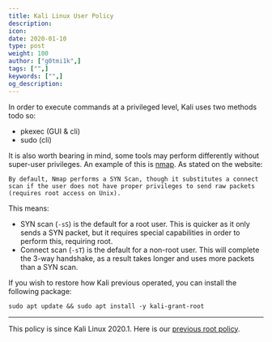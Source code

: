 ```yaml
---
title: Kali Linux User Policy
description:
icon:
date: 2020-01-10
type: post
weight: 100
author: ["g0tmi1k",]
tags: ["",]
keywords: ["",]
og_description:
---
```


In order to execute commands at a privileged level, Kali uses two methods todo so:

- pkexec (GUI & cli)
- sudo (cli)

It is also worth bearing in mind, some tools may perform differently without super-user privileges. An example of this is [nmap](https://nmap.org/book/man-port-scanning-techniques.html). As stated on the website:

```
By default, Nmap performs a SYN Scan, though it substitutes a connect scan if the user does not have proper privileges to send raw packets (requires root access on Unix).
```

This means:

- SYN scan (`-sS`) is the default for a root user. This is quicker as it only sends a SYN packet, but it requires special capabilities in order to perform this, requiring root.
- Connect scan (`-sT`) is the default for a non-root user. This will complete the 3-way handshake, as a result takes longer and uses more packets than a SYN scan.

If you wish to restore how Kali previous operated, you can install the following package:

```
sudo apt update && sudo apt install -y kali-grant-root
```

- - -

This policy is since Kali Linux 2020.1. Here is our [previous root policy](/docs/policy/kali-linux-root-user-policy/).
